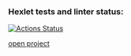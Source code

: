 ### Hexlet tests and linter status:
[![Actions Status](https://github.com/DmitryBerdnikov/frontend-project-lvl4/workflows/hexlet-check/badge.svg)](https://github.com/DmitryBerdnikov/frontend-project-lvl4/actions)

[open project](https://frontend-project-lvl4-production-3cb8.up.railway.app/)